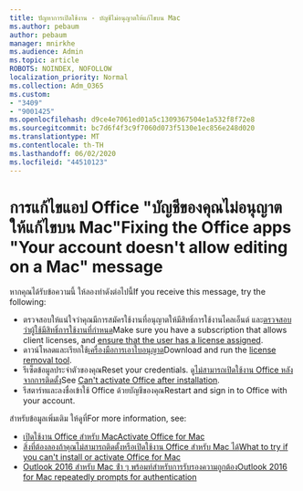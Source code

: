 ```yaml
---
title: ปัญหาการเปิดใช้งาน - บัญชีไม่อนุญาตให้แก้ไขบน Mac
ms.author: pebaum
author: pebaum
manager: mnirkhe
ms.audience: Admin
ms.topic: article
ROBOTS: NOINDEX, NOFOLLOW
localization_priority: Normal
ms.collection: Adm_O365
ms.custom:
- "3409"
- "9001425"
ms.openlocfilehash: d9ce4e7061ed01a5c1309367504e1a532f8f72e8
ms.sourcegitcommit: bc7d6f4f3c9f7060d073f5130e1ec856e248d020
ms.translationtype: MT
ms.contentlocale: th-TH
ms.lasthandoff: 06/02/2020
ms.locfileid: "44510123"
---
```

# <a name="fixing-the-office-apps-your-account-doesnt-allow-editing-on-a-mac-message"></a><span data-ttu-id="56187-102">การแก้ไขแอป Office "บัญชีของคุณไม่อนุญาตให้แก้ไขบน Mac"</span><span class="sxs-lookup"><span data-stu-id="56187-102">Fixing the Office apps "Your account doesn't allow editing on a Mac" message</span></span>

<span data-ttu-id="56187-103">หากคุณได้รับข้อความนี้ ให้ลองทําดังต่อไปนี้</span><span class="sxs-lookup"><span data-stu-id="56187-103">If you receive this message, try the following:</span></span>

- <span data-ttu-id="56187-104">ตรวจสอบให้แน่ใจว่าคุณมีการสมัครใช้งานที่อนุญาตให้มีสิทธิ์การใช้งานไคลเอ็นต์ และ[ตรวจสอบว่าผู้ใช้มีสิทธิ์การใช้งานที่กําหนด](https://docs.microsoft.com/microsoft-365/admin/add-users/add-users)</span><span class="sxs-lookup"><span data-stu-id="56187-104">Make sure you have a subscription that allows client licenses, and [ensure that the user has a license assigned](https://docs.microsoft.com/microsoft-365/admin/add-users/add-users).</span></span> 
- <span data-ttu-id="56187-105">ดาวน์โหลดและเรียกใช้[เครื่องมือการเอาใบอนุญาต](https://support.office.com/article/how-to-remove-office-license-files-on-a-mac-b032c0f6-a431-4dad-83a9-6b727c03b193)</span><span class="sxs-lookup"><span data-stu-id="56187-105">Download and run the [license removal tool](https://support.office.com/article/how-to-remove-office-license-files-on-a-mac-b032c0f6-a431-4dad-83a9-6b727c03b193).</span></span>
- <span data-ttu-id="56187-106">รีเซ็ตข้อมูลประจําตัวของคุณ</span><span class="sxs-lookup"><span data-stu-id="56187-106">Reset your credentials.</span></span> <span data-ttu-id="56187-107">ดู[ไม่สามารถเปิดใช้งาน Office หลังจากการติดตั้ง](https://support.office.com/article/5efba2b4-b1e6-4e5f-bf3c-6ab945d03dea#bkmk_cantactivate)</span><span class="sxs-lookup"><span data-stu-id="56187-107">See [Can't activate Office after installation](https://support.office.com/article/5efba2b4-b1e6-4e5f-bf3c-6ab945d03dea#bkmk_cantactivate).</span></span>
- <span data-ttu-id="56187-108">รีสตาร์ทและลงชื่อเข้าใช้ Office ด้วยบัญชีของคุณ</span><span class="sxs-lookup"><span data-stu-id="56187-108">Restart and sign in to Office with your account.</span></span>

<span data-ttu-id="56187-109">สำหรับข้อมูลเพิ่มเติม ให้ดูที่</span><span class="sxs-lookup"><span data-stu-id="56187-109">For more information, see:</span></span>
- [<span data-ttu-id="56187-110">เปิดใช้งาน Office สําหรับ Mac</span><span class="sxs-lookup"><span data-stu-id="56187-110">Activate Office for Mac</span></span>](https://support.office.com/article/activate-office-for-mac-7f6646b1-bb14-422a-9ad4-a53410fcefb2)
- [<span data-ttu-id="56187-111">สิ่งที่ต้องลองถ้าคุณไม่สามารถติดตั้งหรือเปิดใช้งาน Office สําหรับ Mac ได้</span><span class="sxs-lookup"><span data-stu-id="56187-111">What to try if you can't install or activate Office for Mac</span></span>](https://support.office.com/article/5efba2b4-b1e6-4e5f-bf3c-6ab945d03dea#picktab=activation)
- [<span data-ttu-id="56187-112">Outlook 2016 สําหรับ Mac ซ้ํา ๆ พร้อมท์สําหรับการรับรองความถูกต้อง</span><span class="sxs-lookup"><span data-stu-id="56187-112">Outlook 2016 for Mac repeatedly prompts for authentication</span></span>](https://docs.microsoft.com/outlook/troubleshoot/sign-in/repeated-prompts-authentication)